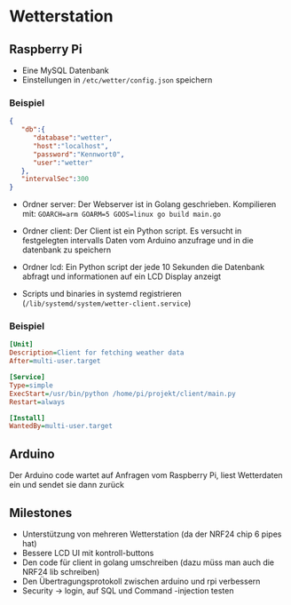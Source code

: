 # Wetterstation

## Raspberry Pi
- Eine MySQL Datenbank
- Einstellungen in `/etc/wetter/config.json` speichern
### Beispiel
```json
{
   "db":{
      "database":"wetter",
      "host":"localhost",
      "password":"Kennwort0",
      "user":"wetter"
   },
   "intervalSec":300
}
```
- Ordner server: Der Webserver ist in Golang geschrieben. Kompilieren mit: `GOARCH=arm GOARM=5 GOOS=linux go build main.go`


- Ordner client: Der Client ist ein Python script. Es versucht in festgelegten intervalls Daten vom Arduino anzufrage und in die datenbank zu speichern

- Ordner lcd: Ein Python script der jede 10 Sekunden die Datenbank abfragt und informationen auf ein LCD Display anzeigt

- Scripts und binaries in systemd registrieren (`/lib/systemd/system/wetter-client.service`)
### Beispiel
```ini
[Unit]
Description=Client for fetching weather data
After=multi-user.target

[Service]
Type=simple
ExecStart=/usr/bin/python /home/pi/projekt/client/main.py
Restart=always

[Install]
WantedBy=multi-user.target
```

## Arduino
Der Arduino code wartet auf Anfragen vom Raspberry Pi, liest Wetterdaten ein und sendet sie dann zurück

## Milestones
- Unterstützung von mehreren Wetterstation (da der NRF24 chip 6 pipes hat)
- Bessere LCD UI mit kontroll-buttons
- Den code für client in golang umschreiben (dazu müss man auch die NRF24 lib schreiben)
- Den Übertragungsprotokoll zwischen arduino und rpi verbessern
- Security -> login, auf SQL und Command -injection testen
